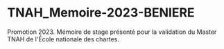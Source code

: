# TNAH_Memoire-2023-BENIERE
 Promotion 2023. Mémoire de stage présenté pour la validation du Master TNAH de l'École nationale des chartes. 
